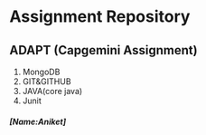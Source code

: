 # Assignment Repository 
## ADAPT (Capgemini Assignment)
1) MongoDB
2) GIT&GITHUB
3) JAVA(core java)
4) Junit
##### [Name:Aniket]
